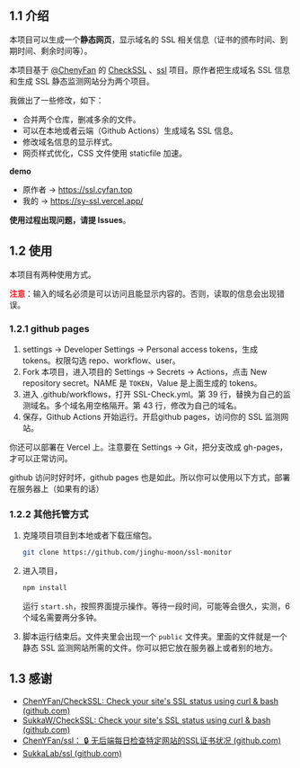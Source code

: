 ## 1.1 介绍

本项目可以生成一个**静态网页**，显示域名的 SSL 相关信息（证书的颁布时间、到期时间、剩余时间等）。

本项目基于 [@ChenyFan](https://github.com/chenyfan) 的 [CheckSSL](https://github.com/chenyfan/CheckSSL) 、[ssl](https://github.com/chenyfan/ssl) 项目。原作者把生成域名 SSL 信息和生成 SSL 静态监测网站分为两个项目。

我做出了一些修改，如下：

- 合并两个仓库，删减多余的文件。
- 可以在本地或者云端（Github Actions）生成域名 SSL 信息。
- 修改域名信息的显示样式。
- 网页样式优化，CSS 文件使用 staticfile 加速。

**demo**

- 原作者 → https://ssl.cyfan.top 
- 我的 → https://sy-ssl.vercel.app/ 

**使用过程出现问题，请提 Issues**。

## 1.2 使用

本项目有两种使用方式。

<font style="color:#ed1c24;font-weight:bolder;">注意</font>：输入的域名必须是可以访问且能显示内容的。否则，读取的信息会出现错误。

### 1.2.1 github pages

1. settings → Developer Settings → Personal access tokens，生成 tokens。权限勾选 repo、workflow、user。
2. Fork 本项目，进入项目的 Settings → Secrets → Actions，点击 New repository secret。NAME 是 `TOKEN`，Value 是上面生成的 tokens。
3. 进入 .github/workflows，打开 SSL-Check.yml。第 39 行，替换为自己的监测域名。多个域名用空格隔开。第 43 行，修改为自己的域名。
4. 保存，Github Actions 开始运行。开启github pages，访问你的 SSL 监测网站。

你还可以部署在 Vercel 上。注意要在 Settings → Git，把分支改成 gh-pages，才可以正常访问。

github 访问时好时坏，github pages 也是如此。所以你可以使用以下方式，部署在服务器上（如果有的话）

### 1.2.2 其他托管方式

1. 克隆项目项目到本地或者下载压缩包。

   ``` bash
   git clone https://github.com/jinghu-moon/ssl-monitor
   ```

2. 进入项目，

   ```bash
   npm install
   ```

   运行 `start.sh`，按照界面提示操作。等待一段时间，可能等会很久，实测，6 个域名需要两分多钟。

3. 脚本运行结束后。文件夹里会出现一个 `public` 文件夹。里面的文件就是一个静态 SSL 监测网站所需的文件。你可以把它放在服务器上或者别的地方。


## 1.3 感谢

- [ChenYFan/CheckSSL: Check your site's SSL status using curl & bash (github.com)](https://github.com/chenyfan/CheckSSL) 
- [SukkaW/CheckSSL: Check your site's SSL status using curl & bash (github.com)](https://github.com/SukkaW/CheckSSL) 
- [ChenYFan/ssl： 🔒 无后端每日检查特定网站的SSL证书状况 (github.com)](https://github.com/chenyfan/ssl) 
- [SukkaLab/ssl (github.com)](https://github.com/SukkaLab/ssl) 


